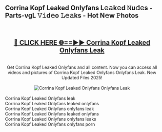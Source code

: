 <h2>Corrina Kopf Leaked Onlyfans L𝚎𝚊k𝚎d 𝙽u𝚍𝚎s - Parts-vgL 𝚅𝚒d𝚎o 𝙻𝚎𝚊ks - Hot N𝚎w 𝙿hotos </h2>
<br>
<div align="center">
<h2><a href="https://213.232.235.80/live/video.php?q=corrina-kopf-leaked-onlyfans" rel="nofollow">🔴 CLICK HERE 🌐==►► Corrina Kopf Leaked Onlyfans Leak</a></h2>
<br>
Get Corrina Kopf Leaked Onlyfans and all content. Now you can access all videos and pictures of Corrina Kopf Leaked Onlyfans Onlyfans Leak. New Updated Files 2025!
<br>
<br>
<a href="https://213.232.235.80/live/video.php?q=corrina-kopf-leaked-onlyfans" rel="nofollow" data-target="animated-image.originalLink"><img src="https://i.imgur.com/1EjSzPs.png" alt="Corrina Kopf Leaked Onlyfans Onlyfans Leak" style="max-width: 100%; display: inline-block;" data-target="animated-image.originalImage"></a>
</div>
<br>
Corrina Kopf Leaked Onlyfans leak<br>
Corrina Kopf Leaked Onlyfans leaked onlyfans<br>
Corrina Kopf Leaked Onlyfans onlyfans leak<br>
Corrina Kopf Leaked Onlyfans leaked onlyfans<br>
Corrina Kopf Leaked Onlyfans onlyfans leaks<br>
Corrina Kopf Leaked Onlyfans onlyfans porn
